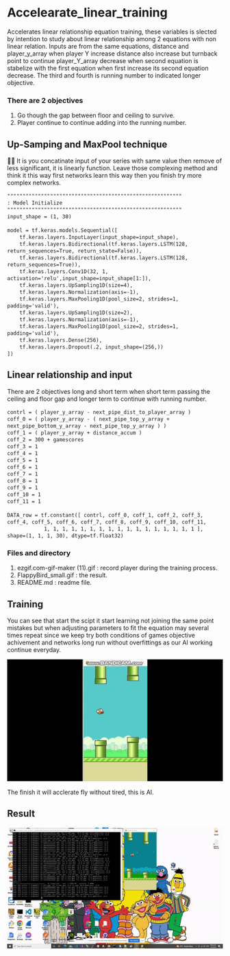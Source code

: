 # Accelearate_linear_training

Accelerates linear relationship equation training, these variables is slected by intention to study about linear relationship among 2 equations with non linear relation. Inputs are from the same equations, distance and player_y_array when player Y increase distance also increase but turnback point to continue player_Y_array decrease when second equation is stabelize with the first equation when first increase its second equation decrease. The third and fourth is running number to indicated longer objective.

### There are 2 objectives ####

1. Go though the gap between floor and ceiling to survive.
2. Player continue to continue adding into the running number.

## Up-Samping and MaxPool technique ## 

👧💬 It is you concatinate input of your series with same value then remove of less significant, it is linearly function. Leave those complexing method and think it this way first networks learn this way then you finish try more complex networks.

```
"""""""""""""""""""""""""""""""""""""""""""""""""""""""""
: Model Initialize
"""""""""""""""""""""""""""""""""""""""""""""""""""""""""
input_shape = (1, 30)

model = tf.keras.models.Sequential([
	tf.keras.layers.InputLayer(input_shape=input_shape),
	tf.keras.layers.Bidirectional(tf.keras.layers.LSTM(128, return_sequences=True, return_state=False)),
	tf.keras.layers.Bidirectional(tf.keras.layers.LSTM(128, return_sequences=True)),
	tf.keras.layers.Conv1D(32, 1, activation='relu',input_shape=input_shape[1:]),
	tf.keras.layers.UpSampling1D(size=4),
	tf.keras.layers.Normalization(axis=-1),
	tf.keras.layers.MaxPooling1D(pool_size=2, strides=1, padding='valid'),
	tf.keras.layers.UpSampling1D(size=2),
	tf.keras.layers.Normalization(axis=-1),
	tf.keras.layers.MaxPooling1D(pool_size=2, strides=1, padding='valid'),
	tf.keras.layers.Dense(256),
	tf.keras.layers.Dropout(.2, input_shape=(256,))
])
```

## Linear relationship and input ##

There are 2 objectives long and short term when short term passing the ceiling and floor gap and longer term to continue with running number.
```
contrl = ( player_y_array - next_pipe_dist_to_player_array )
coff_0 = ( player_y_array - ( next_pipe_top_y_array + next_pipe_bottom_y_array - next_pipe_top_y_array ) )
coff_1 = ( player_y_array + distance_accum )
coff_2 = 300 + gamescores
coff_3 = 1
coff_4 = 1
coff_5 = 1
coff_6 = 1
coff_7 = 1
coff_8 = 1
coff_9 = 1
coff_10 = 1
coff_11 = 1
	
DATA_row = tf.constant([ contrl, coff_0, coff_1, coff_2, coff_3, coff_4, coff_5, coff_6, coff_7, coff_8, coff_9, coff_10, coff_11,
			1, 1, 1, 1, 1, 1, 1, 1, 1, 1, 1, 1, 1, 1, 1, 1, 1 ], shape=(1, 1, 1, 30), dtype=tf.float32)
```

### Files and directory ###

1. ezgif.com-gif-maker (11).gif : record player during the training process.
2. FlappyBird_small.gif : the result.
3. README.md : readme file.

## Training ##

You can see that start the scipt it start learning not joining the same point mistakes but when adjusting parameters to fit the equation may several times repeat since we keep try both conditions of games objective achivement and networks long run without overfittings as our AI working continue everyday.

![Alt text](https://github.com/jkaewprateep/Accelearate_linear_training/blob/main/ezgif.com-gif-maker%20(11).gif?raw=true "Title")

The finish it will acclerate fly without tired, this is AI.

## Result ##

![Alt text](https://github.com/jkaewprateep/Accelearate_linear_training/blob/main/FlappyBird_small.gif?raw=true "Title")
